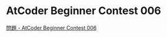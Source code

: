 AtCoder Beginner Contest 006
===

[問題 - AtCoder Beginner Contest 006](https://atcoder.jp/contests/abc006/tasks)